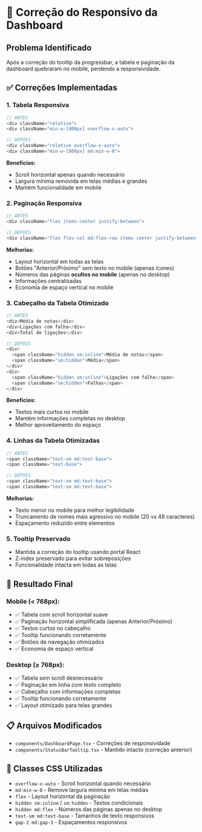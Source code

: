 # 📱 Correção do Responsivo da Dashboard

## Problema Identificado
Após a correção do tooltip da progressbar, a tabela e paginação da dashboard quebraram no mobile, perdendo a responsividade.

## ✅ Correções Implementadas

### 1. **Tabela Responsiva**
```typescript
// ANTES
<div className="relative">
<div className="min-w-[800px] overflow-x-auto">

// DEPOIS  
<div className="relative overflow-x-auto">
<div className="min-w-[800px] md:min-w-0">
```

**Benefícios:**
- Scroll horizontal apenas quando necessário
- Largura mínima removida em telas médias e grandes
- Mantém funcionalidade em mobile

### 2. **Paginação Responsiva**
```typescript
// ANTES
<div className="flex items-center justify-between">

// DEPOIS
<div className="flex flex-col md:flex-row items-center justify-between gap-4">
```

**Melhorias:**
- Layout horizontal em todas as telas
- Botões "Anterior/Próximo" sem texto no mobile (apenas ícones)
- Números das páginas **ocultos no mobile** (apenas no desktop)
- Informações centralizadas
- Economia de espaço vertical no mobile

### 3. **Cabeçalho da Tabela Otimizado**
```typescript
// ANTES
<div>Média de notas</div>
<div>Ligações com falha</div>
<div>Total de ligações</div>

// DEPOIS
<div>
  <span className="hidden sm:inline">Média de notas</span>
  <span className="sm:hidden">Média</span>
</div>
<div>
  <span className="hidden sm:inline">Ligações com falha</span>
  <span className="sm:hidden">Falhas</span>
</div>
```

**Benefícios:**
- Textos mais curtos no mobile
- Mantém informações completas no desktop
- Melhor aproveitamento do espaço

### 4. **Linhas da Tabela Otimizadas**
```typescript
// ANTES
<span className="text-sm md:text-base">
<span className="text-base">

// DEPOIS
<span className="text-sm md:text-base">
<span className="text-sm md:text-base">
```

**Melhorias:**
- Texto menor no mobile para melhor legibilidade
- Truncamento de nomes mais agressivo no mobile (20 vs 48 caracteres)
- Espaçamento reduzido entre elementos

### 5. **Tooltip Preservado**
- Mantida a correção do tooltip usando portal React
- Z-index preservado para evitar sobreposições
- Funcionalidade intacta em todas as telas

## 🎯 Resultado Final

### **Mobile (< 768px):**
- ✅ Tabela com scroll horizontal suave
- ✅ Paginação horizontal simplificada (apenas Anterior/Próximo)
- ✅ Textos curtos no cabeçalho
- ✅ Tooltip funcionando corretamente
- ✅ Botões de navegação otimizados
- ✅ Economia de espaço vertical

### **Desktop (≥ 768px):**
- ✅ Tabela sem scroll desnecessário
- ✅ Paginação em linha com texto completo
- ✅ Cabeçalho com informações completas
- ✅ Tooltip funcionando corretamente
- ✅ Layout otimizado para telas grandes

## 📋 Arquivos Modificados
- `components/DashboardPage.tsx` - Correções de responsividade
- `components/StatusBarTooltip.tsx` - Mantido intacto (correção anterior)

## 🔧 Classes CSS Utilizadas
- `overflow-x-auto` - Scroll horizontal quando necessário
- `md:min-w-0` - Remove largura mínima em telas médias
- `flex` - Layout horizontal da paginação
- `hidden sm:inline` / `sm:hidden` - Textos condicionais
- `hidden md:flex` - Números das páginas apenas no desktop
- `text-sm md:text-base` - Tamanhos de texto responsivos
- `gap-2 md:gap-3` - Espaçamentos responsivos 